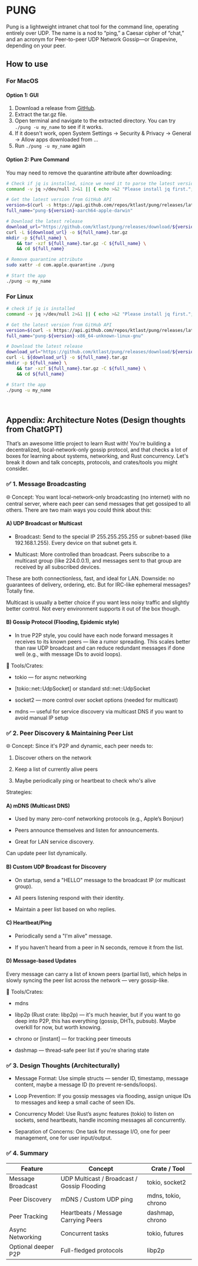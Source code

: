 # PUNG
Pung is a lightweight intranet chat tool for the command line, operating entirely over UDP. The name is a nod to “ping,” a Caesar cipher of “chat,” and an acronym for Peer-to-peer UDP Network Gossip—or Grapevine, depending on your peer.


## How to use

### For MacOS
#### Option 1: GUI
1. Download a release from [GitHub](https://github.com/ktlast/pung/releases).
2. Extract the tar.gz file.
3. Open terminal and navigate to the extracted directory. You can try `./pung -u my_name` to see if it works.
4. If it doesn't work, open System Settings -> Security & Privacy -> General -> Allow apps downloaded from ...
5. Run `./pung -u my_name` again

#### Option 2: Pure Command
You may need to remove the quarantine attribute after downloading:
```bash
# Check if jq is installed, since we need it to parse the latest version.
command -v jq >/dev/null 2>&1 || { echo >&2 "Please install jq first."; exit 1; }

# Get the latest version from GitHub API
version=$(curl -s https://api.github.com/repos/ktlast/pung/releases/latest | jq -r '.tag_name')
full_name="pung-${version}-aarch64-apple-darwin"

# Download the latest release
download_url="https://github.com/ktlast/pung/releases/download/${version}/${full_name}.tar.gz"
curl -L ${download_url} -o ${full_name}.tar.gz
mkdir -p ${full_name} \
    && tar -xzf ${full_name}.tar.gz -C ${full_name} \
    && cd ${full_name}

# Remove quarantine attribute
sudo xattr -d com.apple.quarantine ./pung

# Start the app
./pung -u my_name
```


### For Linux

```bash
# check if jq is installed
command -v jq >/dev/null 2>&1 || { echo >&2 "Please install jq first."; exit 1; }

# Get the latest version from GitHub API
version=$(curl -s https://api.github.com/repos/ktlast/pung/releases/latest | jq -r '.tag_name')
full_name="pung-${version}-x86_64-unknown-linux-gnu"

# Download the latest release
download_url="https://github.com/ktlast/pung/releases/download/${version}/${full_name}.tar.gz"
curl -L ${download_url} -o ${full_name}.tar.gz
mkdir -p ${full_name} \
    && tar -xzf ${full_name}.tar.gz -C ${full_name} \
    && cd ${full_name}

# Start the app
./pung -u my_name
```

<br>


## Appendix: Architecture Notes (Design thoughts from ChatGPT)

That’s an awesome little project to learn Rust with! You're building a decentralized, local-network-only gossip protocol, and that checks a lot of boxes for learning about systems, networking, and Rust concurrency. Let's break it down and talk concepts, protocols, and crates/tools you might consider.

### ✅ 1. Message Broadcasting

🌐 Concept:
You want local-network-only broadcasting (no internet) with no central server, where each peer can send messages that get gossiped to all others. There are two main ways you could think about this:

#### A) UDP Broadcast or Multicast
- Broadcast: Send to the special IP 255.255.255.255 or subnet-based (like 192.168.1.255). Every device on that subnet gets it.

- Multicast: More controlled than broadcast. Peers subscribe to a multicast group (like 224.0.0.1), and messages sent to that group are received by all subscribed devices.

These are both connectionless, fast, and ideal for LAN. Downside: no guarantees of delivery, ordering, etc. But for IRC-like ephemeral messages? Totally fine.

Multicast is usually a better choice if you want less noisy traffic and slightly better control. Not every environment supports it out of the box though.

#### B) Gossip Protocol (Flooding, Epidemic style)
- In true P2P style, you could have each node forward messages it receives to its known peers — like a rumor spreading. This scales better than raw UDP broadcast and can reduce redundant messages if done well (e.g., with message IDs to avoid loops).

🚀 Tools/Crates:
- tokio — for async networking

- [tokio::net::UdpSocket] or standard std::net::UdpSocket

- socket2 — more control over socket options (needed for multicast)

- mdns — useful for service discovery via multicast DNS if you want to avoid manual IP setup

### ✅ 2. Peer Discovery & Maintaining Peer List
🌐 Concept:
Since it's P2P and dynamic, each peer needs to:

1. Discover others on the network

2. Keep a list of currently alive peers

3. Maybe periodically ping or heartbeat to check who's alive

Strategies:

#### A) mDNS (Multicast DNS)
- Used by many zero-conf networking protocols (e.g., Apple’s Bonjour)

- Peers announce themselves and listen for announcements.

- Great for LAN service discovery.

Can update peer list dynamically.

#### B) Custom UDP Broadcast for Discovery
- On startup, send a "HELLO" message to the broadcast IP (or multicast group).

- All peers listening respond with their identity.

- Maintain a peer list based on who replies.

#### C) Heartbeat/Ping
- Periodically send a "I'm alive" message.

- If you haven’t heard from a peer in N seconds, remove it from the list.

#### D) Message-based Updates
Every message can carry a list of known peers (partial list), which helps in slowly syncing the peer list across the network — very gossip-like.

🔧 Tools/Crates:
- mdns

- libp2p (Rust crate: libp2p) — it's much heavier, but if you want to go deep into P2P, this has everything (gossip, DHTs, pubsub). Maybe overkill for now, but worth knowing.

- chrono or [instant] — for tracking peer timeouts

- dashmap — thread-safe peer list if you're sharing state

### ✅ 3. Design Thoughts (Architecturally)
- Message Format: Use simple structs — sender ID, timestamp, message content, maybe a message ID (to prevent re-sends/loops).

- Loop Prevention: If you gossip messages via flooding, assign unique IDs to messages and keep a small cache of seen IDs.

- Concurrency Model: Use Rust’s async features (tokio) to listen on sockets, send heartbeats, handle incoming messages all concurrently.

- Separation of Concerns: One task for message I/O, one for peer management, one for user input/output.

### ✅ 4. Summary

|Feature | Concept | Crate / Tool|
|---|---|---|
|Message Broadcast | UDP Multicast / Broadcast / Gossip Flooding | tokio, socket2
|Peer Discovery | mDNS / Custom UDP ping | mdns, tokio, chrono
|Peer Tracking | Heartbeats / Message Carrying Peers | dashmap, chrono
|Async Networking | Concurrent tasks | tokio, futures
|Optional deeper P2P | Full-fledged protocols | libp2p